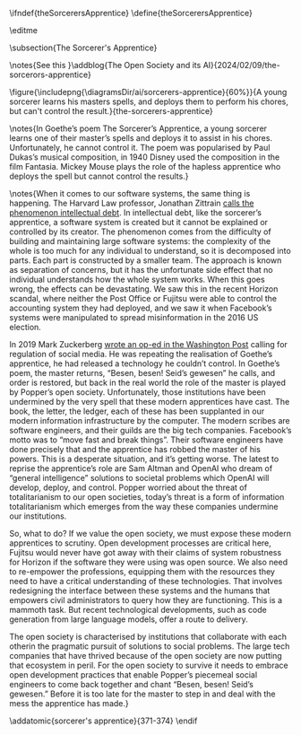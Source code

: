 \ifndef{theSorcerersApprentice}
\define{theSorcerersApprentice}

\editme

\subsection{The Sorcerer's Apprentice}

\notes{See this }\addblog{The Open Society and its AI}{2024/02/09/the-sorcerors-apprentice}

\figure{\includepng{\diagramsDir/ai/sorcerers-apprentice}{60%}}{A young sorcerer learns his masters spells, and deploys them to perform his chores, but can't control the result.}{the-sorcerers-apprentice}


\notes{In Goethe’s poem The Sorcerer’s Apprentice, a young sorcerer learns
one of their master’s spells and deploys it to assist in his
chores. Unfortunately, he cannot control it. The poem was popularised
by Paul Dukas’s musical composition, in 1940 Disney used the
composition in the film Fantasia. Mickey Mouse plays the role of the
hapless apprentice who deploys the spell but cannot control the
results.}

\notes{When it comes to our software systems, the same thing is
happening. The Harvard Law professor, Jonathan Zittrain
[calls the phenomenon intellectual debt](https://medium.com/berkman-klein-center/from-technical-debt-to-intellectual-debt-in-ai-e05ac56a502c). In
intellectual debt, like the sorcerer’s apprentice, a software system
is created but it cannot be explained or controlled by its
creator. The phenomenon comes from the difficulty of building and
maintaining large software systems: the complexity of the whole is too
much for any individual to understand, so it is decomposed into
parts. Each part is constructed by a smaller team. The approach is
known as separation of concerns, but it has the unfortunate side
effect that no individual understands how the whole system works. When
this goes wrong, the effects can be devastating. We saw this in the
recent Horizon scandal, where neither the Post Office or Fujitsu were
able to control the accounting system they had deployed, and we saw it
when Facebook’s systems were manipulated to spread misinformation in
the 2016 US election.

In 2019 Mark Zuckerberg [wrote an op-ed in the Washington Post](https://www.washingtonpost.com/opinions/mark-zuckerberg-the-internet-needs-new-rules-lets-start-in-these-four-areas/2019/03/29/9e6f0504-521a-11e9-a3f7-78b7525a8d5f_story.html) calling
for regulation of social media. He was repeating the realisation of
Goethe’s apprentice, he had released a technology he couldn’t
control. In Goethe’s poem, the master returns, “Besen, besen! Seid’s
gewesen” he calls, and order is restored, but back in the real world
the role of the master is played by Popper’s open
society. Unfortunately, those institutions have been undermined by the
very spell that these modern apprentices have cast. The book, the
letter, the ledger, each of these has been supplanted in our modern
information infrastructure by the computer. The modern scribes are
software engineers, and their guilds are the big tech
companies. Facebook’s motto was to “move fast and break things”. Their
software engineers have done precisely that and the apprentice has
robbed the master of his powers.  This is a desperate situation, and
it’s getting worse. The latest to reprise the apprentice’s role are
Sam Altman and OpenAI who dream of “general intelligence” solutions to
societal problems which OpenAI will develop, deploy, and
control. Popper worried about the threat of totalitarianism to our
open societies, today’s threat is a form of information
totalitarianism which emerges from the way these companies undermine
our institutions.

So, what to do? If we value the open society, we must expose these
modern apprentices to scrutiny. Open development processes are
critical here, Fujitsu would never have got away with their claims of
system robustness for Horizon if the software they were using was open
source.  We also need to re-empower the professions, equipping them
with the resources they need to have a critical understanding of these
technologies. That involves redesigning the interface between these
systems and the humans that empowers civil administrators to query how
they are functioning. This is a mammoth task. But recent technological
developments, such as code generation from large language models,
offer a route to delivery.

The open society is characterised by institutions that collaborate
with each otherin the pragmatic pursuit of solutions to social
problems. The large tech companies that have thrived because of the
open society are now putting that ecosystem in peril. For the open
society to survive it needs to embrace open development practices that
enable Popper’s piecemeal social engineers to come back together and
chant “Besen, besen! Seid’s gewesen.” Before it is too late for the
master to step in and deal with the mess the apprentice has made.}

\addatomic{sorcerer's apprentice}{371-374}
\endif
